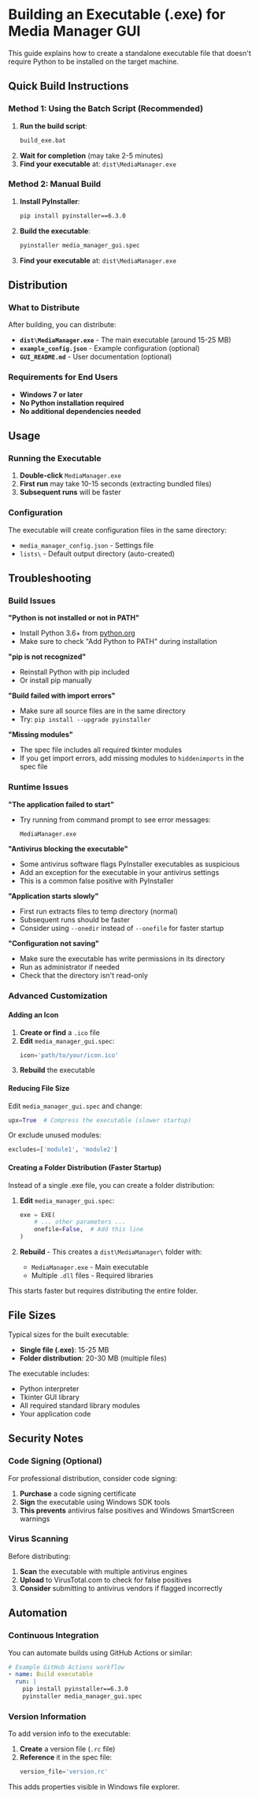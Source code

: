 # Building an Executable (.exe) for Media Manager GUI

This guide explains how to create a standalone executable file that doesn't require Python to be installed on the target machine.

## Quick Build Instructions

### Method 1: Using the Batch Script (Recommended)
1. **Run the build script**:
   ```cmd
   build_exe.bat
   ```
2. **Wait for completion** (may take 2-5 minutes)
3. **Find your executable** at: `dist\MediaManager.exe`

### Method 2: Manual Build
1. **Install PyInstaller**:
   ```cmd
   pip install pyinstaller==6.3.0
   ```

2. **Build the executable**:
   ```cmd
   pyinstaller media_manager_gui.spec
   ```

3. **Find your executable** at: `dist\MediaManager.exe`

## Distribution

### What to Distribute
After building, you can distribute:
- **`dist\MediaManager.exe`** - The main executable (around 15-25 MB)
- **`example_config.json`** - Example configuration (optional)
- **`GUI_README.md`** - User documentation (optional)

### Requirements for End Users
- **Windows 7 or later**
- **No Python installation required**
- **No additional dependencies needed**

## Usage

### Running the Executable
1. **Double-click** `MediaManager.exe`
2. **First run** may take 10-15 seconds (extracting bundled files)
3. **Subsequent runs** will be faster

### Configuration
The executable will create configuration files in the same directory:
- `media_manager_config.json` - Settings file
- `lists\` - Default output directory (auto-created)

## Troubleshooting

### Build Issues

**"Python is not installed or not in PATH"**
- Install Python 3.6+ from [python.org](https://python.org)
- Make sure to check "Add Python to PATH" during installation

**"pip is not recognized"**
- Reinstall Python with pip included
- Or install pip manually

**"Build failed with import errors"**
- Make sure all source files are in the same directory
- Try: `pip install --upgrade pyinstaller`

**"Missing modules"**
- The spec file includes all required tkinter modules
- If you get import errors, add missing modules to `hiddenimports` in the spec file

### Runtime Issues

**"The application failed to start"**
- Try running from command prompt to see error messages:
  ```cmd
  MediaManager.exe
  ```

**"Antivirus blocking the executable"**
- Some antivirus software flags PyInstaller executables as suspicious
- Add an exception for the executable in your antivirus settings
- This is a common false positive with PyInstaller

**"Application starts slowly"**
- First run extracts files to temp directory (normal)
- Subsequent runs should be faster
- Consider using `--onedir` instead of `--onefile` for faster startup

**"Configuration not saving"**
- Make sure the executable has write permissions in its directory
- Run as administrator if needed
- Check that the directory isn't read-only

### Advanced Customization

#### Adding an Icon
1. **Create or find** a `.ico` file
2. **Edit** `media_manager_gui.spec`:
   ```python
   icon='path/to/your/icon.ico'
   ```
3. **Rebuild** the executable

#### Reducing File Size
Edit `media_manager_gui.spec` and change:
```python
upx=True  # Compress the executable (slower startup)
```

Or exclude unused modules:
```python
excludes=['module1', 'module2']
```

#### Creating a Folder Distribution (Faster Startup)
Instead of a single .exe file, you can create a folder distribution:

1. **Edit** `media_manager_gui.spec`:
   ```python
   exe = EXE(
       # ... other parameters ...
       onefile=False,  # Add this line
   )
   ```

2. **Rebuild** - This creates a `dist\MediaManager\` folder with:
   - `MediaManager.exe` - Main executable
   - Multiple `.dll` files - Required libraries

This starts faster but requires distributing the entire folder.

## File Sizes

Typical sizes for the built executable:
- **Single file (.exe)**: 15-25 MB
- **Folder distribution**: 20-30 MB (multiple files)

The executable includes:
- Python interpreter
- Tkinter GUI library
- All required standard library modules
- Your application code

## Security Notes

### Code Signing (Optional)
For professional distribution, consider code signing:
1. **Purchase** a code signing certificate
2. **Sign** the executable using Windows SDK tools
3. **This prevents** antivirus false positives and Windows SmartScreen warnings

### Virus Scanning
Before distributing:
1. **Scan** the executable with multiple antivirus engines
2. **Upload** to VirusTotal.com to check for false positives
3. **Consider** submitting to antivirus vendors if flagged incorrectly

## Automation

### Continuous Integration
You can automate builds using GitHub Actions or similar:

```yaml
# Example GitHub Actions workflow
- name: Build executable
  run: |
    pip install pyinstaller==6.3.0
    pyinstaller media_manager_gui.spec
```

### Version Information
To add version info to the executable:
1. **Create** a version file (`.rc` file)
2. **Reference** it in the spec file:
   ```python
   version_file='version.rc'
   ```

This adds properties visible in Windows file explorer.
